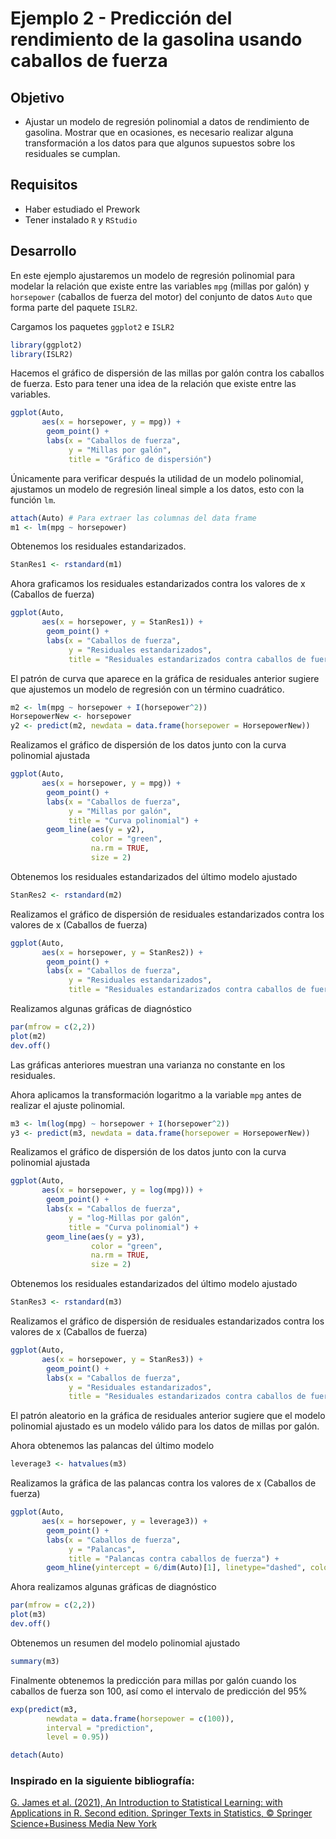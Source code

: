 # Ejemplo 2 - Predicción del rendimiento de la gasolina usando caballos de fuerza

## Objetivo

* Ajustar un modelo de regresión polinomial a datos de rendimiento de gasolina. Mostrar que en ocasiones, es necesario realizar alguna transformación a los datos para que algunos supuestos sobre los residuales se cumplan.

## Requisitos

* Haber estudiado el Prework
* Tener instalado `R` y `RStudio`

## Desarrollo

En este ejemplo ajustaremos un modelo de regresión polinomial para modelar la relación que existe entre las variables `mpg` (millas por galón) y `horsepower` (caballos de fuerza del motor) del conjunto de datos `Auto` que forma parte del paquete `ISLR2`.

Cargamos los paquetes `ggplot2` e `ISLR2`

```R
library(ggplot2)
library(ISLR2)
```

Hacemos el gráfico de dispersión de las millas por galón contra los caballos de fuerza. Esto para tener una idea de la relación que existe entre las variables.

```R
ggplot(Auto, 
       aes(x = horsepower, y = mpg)) + 
        geom_point() +
        labs(x = "Caballos de fuerza",
             y = "Millas por galón",
             title = "Gráfico de dispersión")
```

Únicamente para verificar después la utilidad de un modelo polinomial, ajustamos un modelo de regresión lineal simple a los datos, esto con la función `lm`.

```R
attach(Auto) # Para extraer las columnas del data frame
m1 <- lm(mpg ~ horsepower)
```

Obtenemos los residuales estandarizados.

```R
StanRes1 <- rstandard(m1)
```

Ahora graficamos los residuales estandarizados contra los valores de x (Caballos de fuerza)

```R
ggplot(Auto, 
       aes(x = horsepower, y = StanRes1)) + 
        geom_point() +
        labs(x = "Caballos de fuerza",
             y = "Residuales estandarizados",
             title = "Residuales estandarizados contra caballos de fuerza") 
```

El patrón de curva que aparece en la gráfica de residuales anterior sugiere que ajustemos un modelo de regresión con un término cuadrático.

```R
m2 <- lm(mpg ~ horsepower + I(horsepower^2))
HorsepowerNew <- horsepower 
y2 <- predict(m2, newdata = data.frame(horsepower = HorsepowerNew))
```

Realizamos el gráfico de dispersión de los datos junto con la curva polinomial ajustada

```R
ggplot(Auto, 
       aes(x = horsepower, y = mpg)) + 
        geom_point() +
        labs(x = "Caballos de fuerza",
             y = "Millas por galón",
             title = "Curva polinomial") + 
        geom_line(aes(y = y2), 
                  color = "green", 
                  na.rm = TRUE, 
                  size = 2)
```

Obtenemos los residuales estandarizados del último modelo ajustado

```R
StanRes2 <- rstandard(m2)
```

Realizamos el gráfico de dispersión de residuales estandarizados contra los valores de x (Caballos de fuerza)

```R
ggplot(Auto, 
       aes(x = horsepower, y = StanRes2)) + 
        geom_point() +
        labs(x = "Caballos de fuerza",
             y = "Residuales estandarizados",
             title = "Residuales estandarizados contra caballos de fuerza") 
```

Realizamos algunas gráficas de diagnóstico

```R
par(mfrow = c(2,2))
plot(m2)
dev.off()
```

Las gráficas anteriores muestran una varianza no constante en los residuales.

Ahora aplicamos la transformación logaritmo a la variable `mpg` antes de realizar el ajuste polinomial.

```R
m3 <- lm(log(mpg) ~ horsepower + I(horsepower^2))
y3 <- predict(m3, newdata = data.frame(horsepower = HorsepowerNew))
```

Realizamos el gráfico de dispersión de los datos junto con la curva polinomial ajustada

```R
ggplot(Auto, 
       aes(x = horsepower, y = log(mpg))) + 
        geom_point() +
        labs(x = "Caballos de fuerza",
             y = "log-Millas por galón",
             title = "Curva polinomial") + 
        geom_line(aes(y = y3), 
                  color = "green", 
                  na.rm = TRUE, 
                  size = 2)
```

Obtenemos los residuales estandarizados del último modelo ajustado

```R
StanRes3 <- rstandard(m3)
```

Realizamos el gráfico de dispersión de residuales estandarizados contra los valores de x (Caballos de fuerza)

```R
ggplot(Auto, 
       aes(x = horsepower, y = StanRes3)) + 
        geom_point() +
        labs(x = "Caballos de fuerza",
             y = "Residuales estandarizados",
             title = "Residuales estandarizados contra caballos de fuerza") 
```

El patrón aleatorio en la gráfica de residuales anterior sugiere que el modelo polinomial ajustado es un modelo válido para los datos de millas por galón.

Ahora obtenemos las palancas del último modelo

```R
leverage3 <- hatvalues(m3)
```

Realizamos la gráfica de las palancas contra los valores de x (Caballos de fuerza)

```R
ggplot(Auto, 
       aes(x = horsepower, y = leverage3)) + 
        geom_point() +
        labs(x = "Caballos de fuerza",
             y = "Palancas",
             title = "Palancas contra caballos de fuerza") +
        geom_hline(yintercept = 6/dim(Auto)[1], linetype="dashed", color = "red")
```

Ahora realizamos algunas gráficas de diagnóstico

```R
par(mfrow = c(2,2))
plot(m3)
dev.off()
```

Obtenemos un resumen del modelo polinomial ajustado

```R
summary(m3)
```

Finalmente obtenemos la predicción para millas por galón cuando los caballos de fuerza son 100, así como el intervalo de predicción del 95%

```R
exp(predict(m3, 
        newdata = data.frame(horsepower = c(100)), 
        interval = "prediction", 
        level = 0.95))
```

```R
detach(Auto)
```

### Inspirado en la siguiente bibliografía:

[G. James et al. (2021), An Introduction to Statistical Learning: with Applications in R. Second edition. Springer Texts in Statistics, © Springer Science+Business Media New York](https://www.statlearning.com/)

